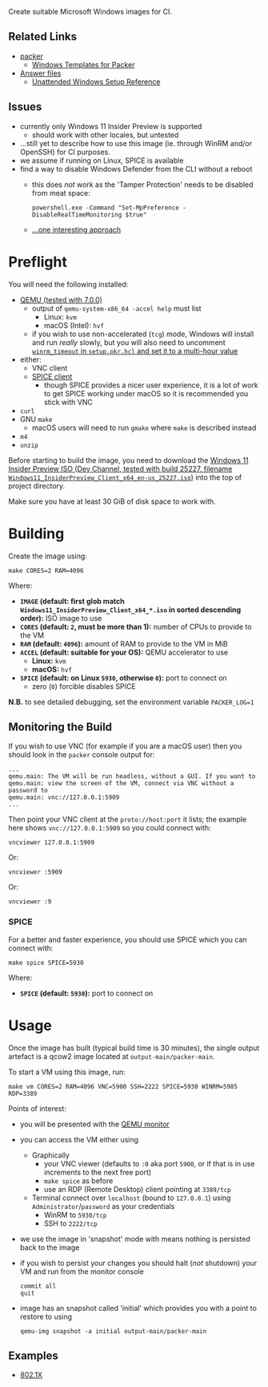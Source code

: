 Create suitable Microsoft Windows images for CI.

## Related Links

 * [packer](https://www.packer.io/docs)
     * [Windows Templates for Packer](https://github.com/StefanScherer/packer-windows)
 * [Answer files](https://docs.microsoft.com/windows-hardware/manufacture/desktop/update-windows-settings-and-scripts-create-your-own-answer-file-sxs)
     * [Unattended Windows Setup Reference](https://docs.microsoft.com/windows-hardware/customize/desktop/unattend/)

## Issues

 * currently only Windows 11 Insider Preview is supported
     * should work with other locales, but untested
 * ...still yet to describe how to use this image (ie. through WinRM and/or OpenSSH) for CI purposes.
 * we assume if running on Linux, SPICE is available
 * find a way to disable Windows Defender from the CLI without a reboot
     * this does *not* work as the 'Tamper Protection' needs to be disabled from meat space:

           powershell.exe -Command "Set-MpPreference -DisableRealTimeMonitoring $true"

     * [...one interesting approach](https://github.com/mandiant/commando-vm/issues/136#issuecomment-674270169)

# Preflight

You will need the following installed:

 * [QEMU (tested with 7.0.0)](https://www.qemu.org/)
     * output of `qemu-system-x86_64 -accel help` must list
         * Linux: `kvm`
         * macOS (Intel): `hvf`
     * if you wish to use non-accelerated (`tcg`) mode, Windows will install and run *really* slowly, but you will also need to uncomment [`winrm_timeout` in `setup.pkr.hcl` and set it to a multi-hour value](https://www.packer.io/plugins/builders/qemu)
 * either:
     * VNC client
     * [SPICE client](https://www.spice-space.org/)
         * though SPICE provides a nicer user experience, it is a lot of work to get SPICE working under macOS so it is recommended you stick with VNC
 * `curl`
 * GNU `make`
     * macOS users will need to run `gmake` where `make` is described instead
 * `m4`
 * `unzip`

Before starting to build the image, you need to download the [Windows 11 Insider Preview ISO (Dev Channel, tested with build 25227, filename `Windows11_InsiderPreview_Client_x64_en-us_25227.iso`)](https://www.microsoft.com/software-download/windowsinsiderpreviewiso) into the top of project directory.

Make sure you have at least 30 GiB of disk space to work with.

# Building

Create the image using:

    make CORES=2 RAM=4096

Where:

 * **`IMAGE` (default: first glob match `Windows11_InsiderPreview_Client_x64_*.iso` in sorted descending order):** ISO image to use
 * **`CORES` (default: `2`, must be more than 1):** number of CPUs to provide to the VM
 * **`RAM` (default: `4096`):** amount of RAM to provide to the VM in MiB
 * **`ACCEL` (default: suitable for your OS):** QEMU accelerator to use
     * **Linux:** `kvm`
     * **macOS:** `hvf`
 * **`SPICE` (default: on Linux `5930`, otherwise `0`):** port to connect on
     * zero (`0`) forcible disables SPICE

**N.B.** to see detailed debugging, set the environment variable `PACKER_LOG=1`

## Monitoring the Build

If you wish to use VNC (for example if you are a macOS user) then you should look in the `packer` console output for:

    ...
    qemu.main: The VM will be run headless, without a GUI. If you want to
    qemu.main: view the screen of the VM, connect via VNC without a password to
    qemu.main: vnc://127.0.0.1:5909
    ...

Then point your VNC client at the `proto://host:port` it lists; the example here shows `vnc://127.0.0.1:5909` so you could connect with:

    vncviewer 127.0.0.1:5909

Or:

    vncviewer :5909

Or:

    vncviewer :9

### SPICE

For a better and faster experience, you should use SPICE which you can connect with:

    make spice SPICE=5930

Where:

 * **`SPICE` (default: `5930`):** port to connect on

# Usage

Once the image has built (typical build time is 30 minutes), the single output artefact is a qcow2 image located at `output-main/packer-main`.

To start a VM using this image, run:

    make vm CORES=2 RAM=4096 VNC=5900 SSH=2222 SPICE=5930 WINRM=5985 RDP=3389
Points of interest:

 * you will be presented with the [QEMU monitor](https://qemu.readthedocs.io/en/latest/system/monitor.html)
 * you can access the VM either using
     * Graphically
         * your VNC viewer (defaults to `:0` aka port `5900`, or if that is in use increments to the next free port)
         * `make spice` as before
         * use an RDP (Remote Desktop) client pointing at `3389/tcp`
     * Terminal connect over `localhost` (bound to `127.0.0.1`) using `Administrator`/`password` as your credentials
         * WinRM to `5930/tcp`
         * SSH to `2222/tcp`
 * we use the image in 'snapshot' mode with means nothing is persisted back to the image
 * if you wish to persist your changes you should halt (*not* shutdown) your VM and run from the monitor console

       commit all
       quit

 * image has an snapshot called 'initial' which provides you with a point to restore to using

       qemu-img snapshot -a initial output-main/packer-main

## Examples

 * [802.1X](./examples/dot1x)
